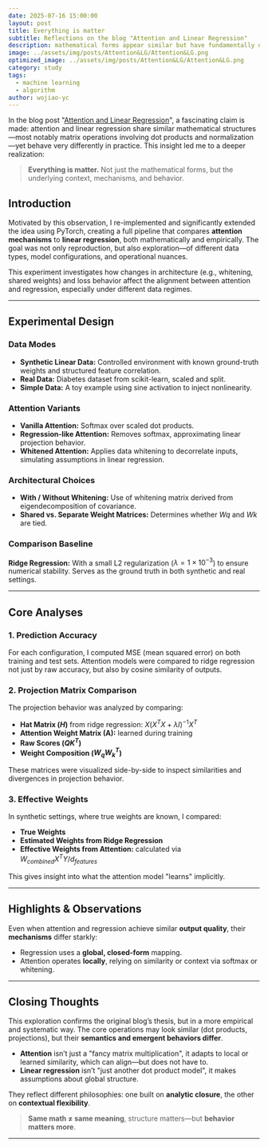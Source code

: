 ```yaml
---
date: 2025-07-16 15:00:00
layout: post
title: Everything is matter
subtitle: Reflections on the blog "Attention and Linear Regression"
description: mathematical forms appear similar but have fundamentally different meanings and essences
image: ../assets/img/posts/Attention&LG/Attention&LG.png
optimized_image: ../assets/img/posts/Attention&LG/Attention&LG.png
category: study
tags:
  - machine learning
  - algorithm
author: wojiao-yc
---
```


In the blog post "[Attention and Linear Regression](https://c16mftang.github.io/attention.html)", a fascinating claim is made: attention and linear regression share similar mathematical structures—most notably matrix operations involving dot products and normalization—yet behave very differently in practice. This insight led me to a deeper realization:

> **Everything is matter.** Not just the mathematical forms, but the underlying context, mechanisms, and behavior.

## Introduction

Motivated by this observation, I re-implemented and significantly extended the idea using PyTorch, creating a full pipeline that compares **attention mechanisms** to **linear regression**, both mathematically and empirically. The goal was not only reproduction, but also exploration—of different data types, model configurations, and operational nuances.

This experiment investigates how changes in architecture (e.g., whitening, shared weights) and loss behavior affect the alignment between attention and regression, especially under different data regimes.

---

## Experimental Design

### Data Modes

- **Synthetic Linear Data:** Controlled environment with known ground-truth weights and structured feature correlation.
- **Real Data:** Diabetes dataset from scikit-learn, scaled and split.
- **Simple Data:** A toy example using sine activation to inject nonlinearity.

### Attention Variants

- **Vanilla Attention:** Softmax over scaled dot products.
- **Regression-like Attention:** Removes softmax, approximating linear projection behavior.
- **Whitened Attention:** Applies data whitening to decorrelate inputs, simulating assumptions in linear regression.

### Architectural Choices

- **With / Without Whitening:** Use of whitening matrix derived from eigendecomposition of covariance.
- **Shared vs. Separate Weight Matrices:** Determines whether $Wq$ and $Wk$ are tied.

### Comparison Baseline

**Ridge Regression:** With a small L2 regularization ($λ = 1 \times 10^{-3}$) to ensure numerical stability. Serves as the ground truth in both synthetic and real settings.

---

## Core Analyses

### 1. **Prediction Accuracy**

For each configuration, I computed MSE (mean squared error) on both training and test sets. Attention models were compared to ridge regression not just by raw accuracy, but also by cosine similarity of outputs.

### 2. **Projection Matrix Comparison**

The projection behavior was analyzed by comparing:

- **Hat Matrix ($H$)** from ridge regression: $X(X^TX + λI)^{-1}X^T$
- **Attention Weight Matrix (A):** learned during training
- **Raw Scores ($QK^T$)**
- **Weight Composition ($W_qW_k^T$)**

These matrices were visualized side-by-side to inspect similarities and divergences in projection behavior.

### 3. **Effective Weights**

In synthetic settings, where true weights are known, I compared:

- **True Weights**
- **Estimated Weights from Ridge Regression**
- **Effective Weights from Attention:** calculated via $W_{combined} X^T Y / d_{features}$

This gives insight into what the attention model "learns" implicitly.

---

## Highlights & Observations

Even when attention and regression achieve similar **output quality**, their **mechanisms** differ starkly:

- Regression uses a **global, closed-form** mapping.
- Attention operates **locally**, relying on similarity or context via softmax or whitening.

---


## Closing Thoughts

This exploration confirms the original blog’s thesis, but in a more empirical and systematic way. The core operations may look similar (dot products, projections), but their **semantics and emergent behaviors differ**.

- **Attention** isn’t just a "fancy matrix multiplication", it adapts to local or learned similarity, which can align—but does not have to.
- **Linear regression** isn’t "just another dot product model", it makes assumptions about global structure.

They reflect different philosophies: one built on **analytic closure**, the other on **contextual flexibility**.

> **Same math ≠ same meaning**, structure matters—but **behavior matters more**.

---